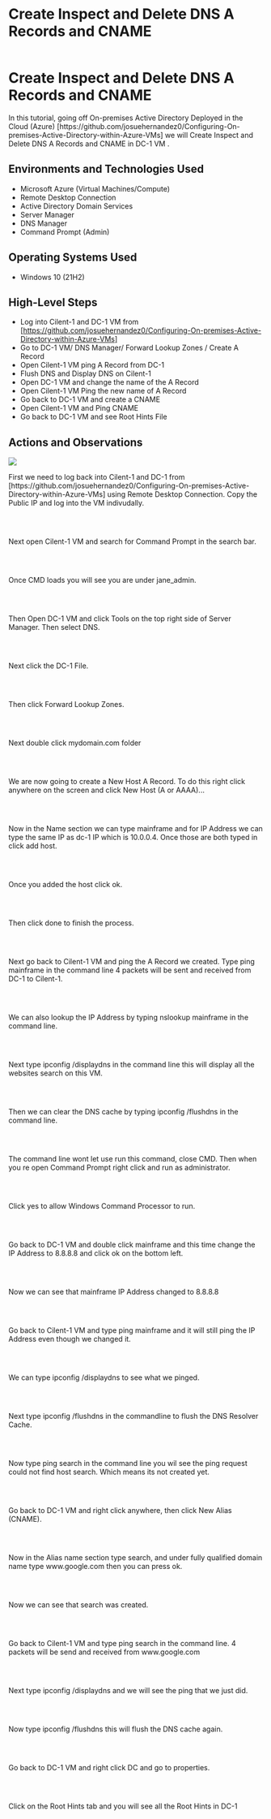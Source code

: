 # Create Inspect and Delete DNS A Records and CNAME
<p align="center">
<img src=""/>
</p>

<h1>Create Inspect and Delete DNS A Records and CNAME</h1>
In this tutorial, going off On-premises Active Directory Deployed in the Cloud (Azure) [https://github.com/josuehernandez0/Configuring-On-premises-Active-Directory-within-Azure-VMs] we will Create Inspect and Delete DNS A Records and CNAME in DC-1 VM . <br />




<h2>Environments and Technologies Used</h2>

- Microsoft Azure (Virtual Machines/Compute)
- Remote Desktop Connection
- Active Directory Domain Services
- Server Manager
- DNS Manager
- Command Prompt (Admin)


<h2>Operating Systems Used </h2>

- Windows 10 (21H2)

<h2>High-Level Steps</h2>

- Log into Cilent-1 and DC-1 VM from [https://github.com/josuehernandez0/Configuring-On-premises-Active-Directory-within-Azure-VMs]
- Go to DC-1 VM/ DNS Manager/ Forward Lookup Zones / Create A Record
- Open Cilent-1 VM ping A Record from DC-1
- Flush DNS and Display DNS on Cilent-1
- Open DC-1 VM and change the name of the A Record
- Open Cilent-1 VM Ping the new name of A Record
- Go back to DC-1 VM and create a CNAME
- Open Cilent-1 VM and Ping CNAME
- Go back to DC-1 VM and see Root Hints File


<h2>Actions and Observations</h2>

<p>
<img src="https://github.com/josuehernandez0/Create-Inspect-and-Delete-DNS-A-Records-and-CNAME/assets/143027686/ab091d4c-4b4b-4034-9488-9f27b0d25530"/>
</p>
<p>
First we need to log back into Cilent-1 and DC-1 from [https://github.com/josuehernandez0/Configuring-On-premises-Active-Directory-within-Azure-VMs] using Remote Desktop Connection. Copy the Public IP and log into the VM indivudally.
</p>
<br />

<p>
<img src=""/>
</p>
<p>
Next open Cilent-1 VM and search for Command Prompt in the search bar.
</p>
<br />

<p>
<img src=""/>
</p>
<p>
Once CMD loads you will see you are under jane_admin.
</p>
<br />


<p>
<img src=""/>
</p>
<p>
Then Open DC-1 VM and click Tools on the top right side of Server Manager. Then select DNS.
</p>
<br />

<p>
<img src=""/>
</p>
<p>
Next click the DC-1 File.
</p>
<br />

<p>
<img src=""/>
</p>
<p>
Then click Forward Lookup Zones.
</p>
<br />

<p>
<img src=""/>
</p>
<p>
Next double click mydomain.com folder
</p>
<br />

<p>
<img src=""/>
</p>
<p>
We are now going to create a New Host A Record. To do this right click anywhere on the screen and click New Host (A or AAAA)...
</p>
<br />

<p>
<img src=""/>
</p>
<p>
Now in the Name section we can type mainframe and for IP Address we can type the same IP as dc-1 IP which is 10.0.0.4. Once those are both typed in click add host.
</p>
<br />

<p>
<img src=""/>
</p>
<p>
Once you added the host click ok.
</p>
<br />

<p>
<img src=""/>
</p>
<p>
Then click done to finish the process.
</p>
<br />

<p>
<img src=""/>
</p>
<p>
Next go back to Cilent-1 VM and ping the A Record we created. Type ping mainframe in the command line 4 packets will be sent and received from DC-1 to Cilent-1.
</p>
<br />

<p>
<img src=""/>
</p>
<p>
We can also lookup the IP Address by typing nslookup mainframe in the command line.
</p>
<br />

<p>
<img src=""/>
</p>
<p>
Next type ipconfig /displaydns in the command line this will display all the websites search on this VM.
</p>
<br />

<p>
<img src=""/>
</p>
<p>
Then we can clear the DNS cache by typing ipconfig /flushdns in the command line.
</p>
<br />

<p>
<img src=""/>
</p>
<p>
The command line wont let use run this command, close CMD. Then when you re open Command Prompt right click and run as administrator.
</p>
<br />

<p>
<img src=""/>
</p>
<p>
Click yes to allow Windows Command Processor to run.
</p>
<br />

<p>
<img src=""/>
</p>
<p>
Go back to DC-1 VM and double click mainframe and this time change the IP Address to 8.8.8.8 and click ok on the bottom left.
</p>
<br />

<p>
<img src=""/>
</p>
<p>
Now we can see that mainframe IP Address changed to 8.8.8.8
</p>
<br />

<p>
<img src=""/>
</p>
<p>
Go back to Cilent-1 VM and type ping mainframe and it will still ping the IP Address even though we changed it.
</p>
<br />

<p>
<img src=""/>
</p>
<p>
We can type ipconfig /displaydns to see what we pinged.
</p>
<br />

<p>
<img src=""/>
</p>
<p>
Next type ipconfig /flushdns in the commandline to flush the DNS Resolver Cache.
</p>
<br />

<p>
<img src=""/>
</p>
<p>
Now type ping search in the command line you wil see the ping request could not find host search. Which means its not created yet.
</p>
<br />

<p>
<img src=""/>
</p>
<p>
Go back to DC-1 VM and right click anywhere, then click New Alias (CNAME).
</p>
<br />

<p>
<img src=""/>
</p>
<p>
Now in the Alias name section type search, and under fully qualified domain name type www.google.com then you can press ok.
</p>
<br />

<p>
<img src=""/>
</p>
<p>
Now we can see that search was created.
</p>
<br />

<p>
<img src=""/>
</p>
<p>
Go back to Cilent-1 VM and type ping search in the command line. 4 packets will be send and received from www.google.com
</p>
<br />

<p>
<img src=""/>
</p>
<p>
Next type ipconfig /displaydns and we will see the ping that we just did.
</p>
<br />

<p>
<img src=""/>
</p>
<p>
Now type ipconfig /flushdns this will flush the DNS cache again.
</p>
<br />

<p>
<img src=""/>
</p>
<p>
Go back to DC-1 VM and right click DC and go to properties.
</p>
<br />

<p>
<img src=""/>
</p>
<p>
Click on the Root Hints tab and you will see all the Root Hints in DC-1
</p>
<br />
